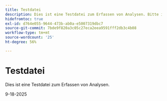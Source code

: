 ```yaml
---
title: Testdatei
description: Dies ist eine Testdatei zum Erfassen von Analysen. Bitte ignorieren.
hidefromtoc: true
exl-id: d764e055-9644-473b-ab0a-e5007319dbc7
source-git-commit: 7bde9f820a3c05c27eca2eea9591fff2db3c4b08
workflow-type: tm+mt
source-wordcount: '25'
ht-degree: 56%

---
```


# Testdatei

Dies ist eine Testdatei zum Erfassen von Analysen.

9-18-2025
